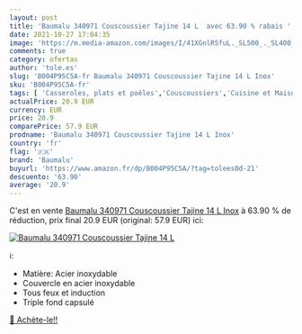 ```yaml
---
layout: post
title: 'Baumalu 340971 Couscoussier Tajine 14 L  avec 63.90 % rabais '
date: 2021-10-27 17:04:35
image: 'https://m.media-amazon.com/images/I/41XGnlRSfuL._SL500_._SL400_.jpg'
comments: true
category: ofertas
author: 'tole.es'
slug: 'B004P95C5A-fr Baumalu 340971 Couscoussier Tajine 14 L Inox'
sku: 'B004P95C5A-fr'
tags: [ 'Casseroles, plats et poêles','Couscoussiers','Cuisine et Maison','baumalu', ]
actualPrice: 20.9 EUR
currency: EUR
price: 20.9
comparePrice: 57.9 EUR
prodname: 'Baumalu 340971 Couscoussier Tajine 14 L Inox'
country: 'fr'
flag: '🇫🇷'
brand: 'Baumalu'
buyurl: 'https://www.amazon.fr/dp/B004P95C5A/?tag=tolees0d-21'
descuento: '63.90'
average: '20.9'
---
```


C'est en vente [Baumalu 340971 Couscoussier Tajine 14 L Inox](https://www.amazon.fr/dp/B004P95C5A/?tag=tolees0d-21)  à  63.90 % de réduction, prix final  20.9 EUR (original: 57.9 EUR) ici:

[![Baumalu 340971 Couscoussier Tajine 14 L ](https://m.media-amazon.com/images/I/41XGnlRSfuL._SL500_._SL400_.jpg)](https://www.amazon.fr/dp/B004P95C5A/?tag=tolees0d-21)

ℹ️:

- Matière: Acier inoxydable
- Couvercle en acier inoxydable
- Tous feux et induction
- Triple fond capsulé

[🛒 Achète-le!!](https://www.amazon.fr/dp/B004P95C5A/?tag=tolees0d-21)
